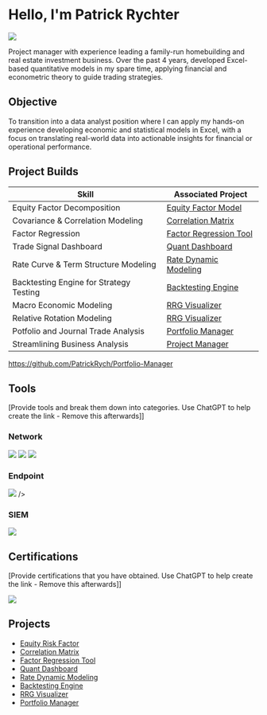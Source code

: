 # Hello, I'm Patrick Rychter
<a href="https://linkedin.com"><img src="https://img.shields.io/badge/-LinkedIn-0072b1?&style=for-the-badge&logo=linkedin&logoColor=white" /></a>

Project manager with experience leading a family-run homebuilding and real estate investment business. Over the past 4 years, developed Excel-based quantitative models in my spare time, applying financial and econometric theory to guide trading strategies.

## Objective

To transition into a data analyst position where I can apply my hands-on experience developing economic and statistical models in Excel, with a focus on translating real-world data into actionable insights for financial or operational performance.

## Project Builds 

| Skill                                         | Associated Project         |
|-----------------------------------------------|----------------------------|
| Equity Factor Decomposition | <a href="https://github.com/PatrickRych/EquityFactor">Equity Factor Model</a>|
| Covariance & Correlation Modeling | <a href="https://github.com/PatrickRych/Covariance-Correlation-Matrix-/tree/main">Correlation Matrix</a>|
| Factor Regression        | <a href="https://github.com/PatrickRych/Factor-Regression-Tool">Factor Regression Tool</a>|
| Trade Signal Dashboard    | <a href="https://github.com/PatrickRych/Quant-Dashboard">Quant Dashboard </a>|
| Rate Curve & Term Structure Modeling                  | <a href="https://github.com/PatrickRych/Rate-Dynamic-Model">Rate Dynamic Modeling </a>|
| Backtesting Engine for Strategy Testing | <a href="https://github.com/PatrickRych/Covariance-Correlation-Matrix-/tree/main">Backtesting Engine </a>|
| Macro Economic Modeling| <a href="https://github.com/PatrickRych/Macro-Factor-Analysis">RRG Visualizer </a>|
| Relative Rotation Modeling| <a href="https://github.com/PatrickRych/RRG-Visualizer">RRG Visualizer </a>|
| Potfolio and Journal Trade Analysis | <a href="https://github.com/PatrickRych/Portfolio-Manager">Portfolio Manager </a>|
| Streamlining Business Analysis| <a href="?">Project Manager </a>|

https://github.com/PatrickRych/Portfolio-Manager


## Tools
[Provide tools and break them down into categories. Use ChatGPT to help create the link - Remove this afterwards]]

### Network
<div>
    <img src="https://img.shields.io/badge/-Wireshark-1679A7?&style=for-the-badge&logo=Wireshark&logoColor=white" />
    <img src="https://img.shields.io/badge/-Suricata-EF3B2D?&style=for-the-badge&logo=Suricata&logoColor=white" />
    <img src="https://img.shields.io/badge/-Zeek-777BB4?&style=for-the-badge&logo=Zeek&logoColor=white" />
</div>

### Endpoint
<div>
    <img src="https://img.shields.io/badge/-Microsoft_Defender_for_Endpoint-00A4EF?&style=for-the-badge&logo=Microsoft&logoColor=white" />
  />
</div>

### SIEM
<div>
    <img src="https://img.shields.io/badge/-Microsoft_Sentinel-0078D4?&style=for-the-badge&logo=Microsoft&logoColor=white" />

 
</div>

## Certifications
[Provide certifications that you have obtained. Use ChatGPT to help create the link - Remove this afterwards]]
<div>
<img src="https://img.shields.io/badge/-Security%2B-FF0000?&style=for-the-badge&logo=CompTIA&logoColor=white" />

</div>

## Projects
- <a href="https://github.com/PatrickRych/EquityFactor">Equity Risk Factor</a>
- <a href="https://github.com/PatrickRych/Covariance-Correlation-Matrix-/tree/main">Correlation Matrix</a>
- <a href="https://github.com/PatrickRych/Factor-Regression-Tool">Factor Regression Tool</a>
- <a href="https://github.com/PatrickRych/Quant-Dashboard">Quant Dashboard </a>
- <a href="https://github.com/PatrickRych/Rate-Dynamic-Model">Rate Dynamic Modeling </a>
- <a href="https://github.com/PatrickRych/Covariance-Correlation-Matrix-/tree/main">Backtesting Engine </a>
- <a href="https://github.com/PatrickRych/Macro-Factor-Analysis">RRG Visualizer </a>
- <a href="https://github.com/PatrickRych/Portfolio-Manager">Portfolio Manager </a>
